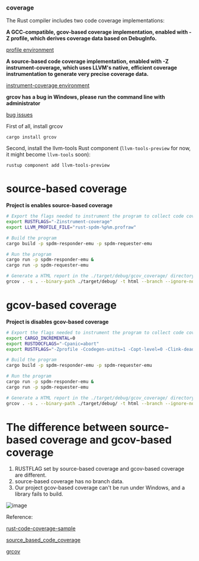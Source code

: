 ### coverage

The Rust compiler includes two code coverage implementations:

**A GCC-compatible, gcov-based coverage implementation, enabled with -Z profile, which derives coverage data based on DebugInfo.**

[profile environment](https://doc.rust-lang.org/nightly/unstable-book/compiler-flags/profile.html)

**A source-based code coverage implementation, enabled with -Z instrument-coverage, which uses LLVM's native, efficient coverage instrumentation to generate very precise coverage data.**

  [instrument-coverage environment](https://doc.rust-lang.org/nightly/unstable-book/compiler-flags/instrument-coverage.html)

**grcov has a bug in Windows, please run the command line with administrator**

 [bug issues](https://github.com/mozilla/grcov/issues/561)

First of all, install grcov

```
cargo install grcov
```

Second, install the llvm-tools Rust component (`llvm-tools-preview` for now, it might become `llvm-tools` soon):

```
rustup component add llvm-tools-preview
```

# source-based coverage

**Project is enables source-based coverage**

```bash
# Export the flags needed to instrument the program to collect code coverage.
export RUSTFLAGS="-Zinstrument-coverage"
export LLVM_PROFILE_FILE="rust-spdm-%p%m.profraw"

# Build the program
cargo build -p spdm-responder-emu -p spdm-requester-emu

# Run the program
cargo run -p spdm-responder-emu & 
cargo run -p spdm-requester-emu

# Generate a HTML report in the ./target/debug/gcov_coverage/ directory.
grcov . -s . --binary-path ./target/debug/ -t html --branch --ignore-not-existing -o ./target/debug/source_coverage/
```

# gcov-based coverage

**Project is disables gcov-based coverage**

```bash
# Export the flags needed to instrument the program to collect code coverage.
export CARGO_INCREMENTAL=0
export RUSTDOCFLAGS="-Cpanic=abort"
export RUSTFLAGS="-Zprofile -Ccodegen-units=1 -Copt-level=0 -Clink-dead-code -Coverflow-checks=off -Zpanic_abort_tests -Cpanic=abort"

# Build the program
cargo build -p spdm-responder-emu -p spdm-requester-emu

# Run the program
cargo run -p spdm-responder-emu & 
cargo run -p spdm-requester-emu

# Generate a HTML report in the ./target/debug/gcov_coverage/ directory.
grcov . -s . --binary-path ./target/debug/ -t html --branch --ignore-not-existing -o ./target/debug/gcov_coverage/
```



# The difference between source-based coverage and gcov-based coverage

1. RUSTFLAG set by source-based coverage and gcov-based coverage are different.
2. source-based coverage has no branch data.
3. Our project gcov-based coverage can't be run under Windows, and a library fails to build.

![image](https://user-images.githubusercontent.com/39472702/127297588-bbf91601-b6b1-4e33-973d-1bf1b2c3af1e.png)



Reference:

 [rust-code-coverage-sample](https://github.com/marco-c/rust-code-coverage-sample)

 [source_based_code_coverage](https://doc.rust-lang.org/beta/unstable-book/compiler-flags/source-based-code-coverage.html#running-the-instrumented-binary-to-generate-raw-coverage-profiling-data)

 [grcov](https://github.com/mozilla/grcov)